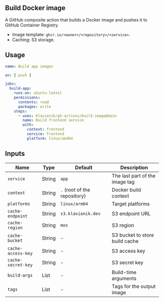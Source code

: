 ## Build Docker image

A GitHub composite action that builds a Docker image and pushes it to GitHub Container
Registry.

* Image template: `ghcr.io/<owner>/<repository>/<service>`.
* Caching: S3 storage.

## Usage

```yaml
name: Build app images

on: [ push ]

jobs:
  build-app:
    runs-on: ubuntu-latest
    permissions:
      contents: read
      packages: write
    steps:
      - uses: Klavionik/gh-actions/build-image@main
        name: Build frontend service
        with:
          context: frontend
          service: frontend
          platform: linux/amd64
```

## Inputs

| Name               | Type   | Default                       | Description                    |
|--------------------|--------|-------------------------------|--------------------------------|
| `service`          | String | `app`                         | The last part of the image tag |
| `context`          | String | `.` (root of the repository)  | Docker build context           |
| `platforms`        | String | `linux/arm64`                 | Target platforms               |
| `cache-endpoint`   | String | `s3.klavionik.dev`            | S3 endpoint URL                |
| `cache-region`     | String | `mos`                         | S3 region                      |
| `cache-bucket`     | String | -                             | S3 bucket to store build cache |
| `cache-access-key` | String | -                             | S3 access key                  |
| `cache-secret-key` | String | -                             | S3 secret key                  |
| `build-args`       | List   | -                             | Build-time arguments           |
| `tags`             | List   | -                             | Tags for the output image      |
